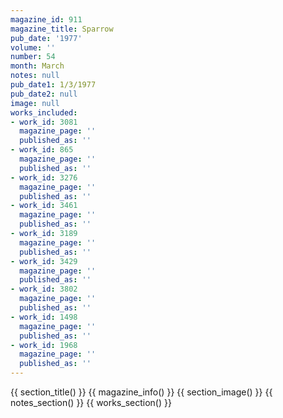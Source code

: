 ```yaml
---
magazine_id: 911
magazine_title: Sparrow
pub_date: '1977'
volume: ''
number: 54
month: March
notes: null
pub_date1: 1/3/1977
pub_date2: null
image: null
works_included:
- work_id: 3081
  magazine_page: ''
  published_as: ''
- work_id: 865
  magazine_page: ''
  published_as: ''
- work_id: 3276
  magazine_page: ''
  published_as: ''
- work_id: 3461
  magazine_page: ''
  published_as: ''
- work_id: 3189
  magazine_page: ''
  published_as: ''
- work_id: 3429
  magazine_page: ''
  published_as: ''
- work_id: 3802
  magazine_page: ''
  published_as: ''
- work_id: 1498
  magazine_page: ''
  published_as: ''
- work_id: 1968
  magazine_page: ''
  published_as: ''
---
```


{{ section_title() }}
{{ magazine_info() }}
{{ section_image() }}
{{ notes_section() }}
{{ works_section() }}

